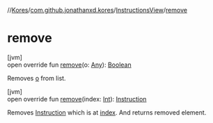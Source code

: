 //[Kores](../../../index.md)/[com.github.jonathanxd.kores](../index.md)/[InstructionsView](index.md)/[remove](remove.md)

# remove

[jvm]\
open override fun [remove](remove.md)(o: [Any](https://kotlinlang.org/api/latest/jvm/stdlib/kotlin/-any/index.html)): [Boolean](https://kotlinlang.org/api/latest/jvm/stdlib/kotlin/-boolean/index.html)

Removes [o](remove.md) from list.

[jvm]\
open override fun [remove](remove.md)(index: [Int](https://kotlinlang.org/api/latest/jvm/stdlib/kotlin/-int/index.html)): [Instruction](../-instruction/index.md)

Removes [Instruction](../-instruction/index.md) which is at [index](remove.md). And returns removed element.
